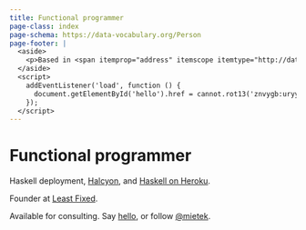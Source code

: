 ```yaml
---
title: Functional programmer
page-class: index
page-schema: https://data-vocabulary.org/Person
page-footer: |
  <aside>
    <p>Based in <span itemprop="address" itemscope itemtype="http://data-vocabulary.org/Address"><span itemprop="locality">Cambridge</span>, <span itemprop="country-name">UK</span></span>.</p>
  </aside>
  <script>
    addEventListener('load', function () {
      document.getElementById('hello').href = cannot.rot13('znvygb:uryyb@zvrgrx.vb');
    });
  </script>
---
```



<span itemprop="title">Functional programmer</span>
===================================================

Haskell deployment, [Halcyon](https://halcyon.sh/), and [Haskell on Heroku](https://haskellonheroku.com/).

<span itemprop="role">Founder</span> at <span itemprop="affiliation">[Least Fixed](https://leastfixed.com/)</span>.

Available for consulting.  Say <a href="" id="hello">hello</a>, or follow <a href="https://twitter.com/mietek">@mietek</a>.

